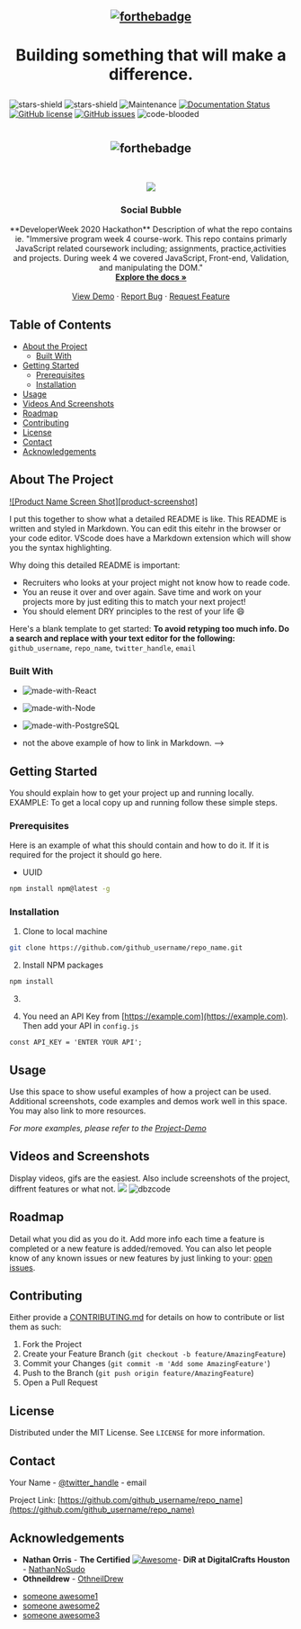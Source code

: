 # <h2 align="center">[![forthebadge](https://forthebadge.com/images/badges/powered-by-coders-sweat.svg)](https://forthebadge.com)  
# <p align="center">**Building something that will make a difference.**

<!--
*** Reuse this template to avoid retyping. Do a search and replace for the following that relate to you:
*** github_username, repo_name, twitter_handle, email
-->

<!-- PROJECT SHIELDS -->
<!--
*** I'm using markdown "reference style" links for readability.
*** Reference links are enclosed in brackets [ ] instead of parentheses ( ).
*** See the bottom of this document for the declaration of the reference variables along with a few blank ones just needing content
*** for contributors-url, forks-url, etc. This is an optional, concise syntax you may use. Your editor may have an extension availabale. VSCode does for sure. You can add badges like ordinary snippets by pressing a few keys.
*** https://www.markdownguide.org/basic-syntax/#reference-style-links
-->



<!-- [![Contributors][contributors-shield]][contributors-url] -->
![stars-shield](http://githubbadges.com/fork.svg?user=luigisiops&repo=social-bubble&background=007ecg&color=75ff33&style=default)
![stars-shield](http://githubbadges.com/star.svg?user=luigisiops&repo=social-bubble&background=007ecg&color=75ff33&style=default)
![Maintenance](https://img.shields.io/badge/Maintained%3F-yes-green.svg)
[![Documentation Status](https://readthedocs.org/projects/ansicolortags/badge/?version=latest)](http://ansicolortags.readthedocs.io/?badge=latest)
[![GitHub license](https://img.shields.io/github/license/Naereen/StrapDown.js.svg)](https://github.com/Naereen/StrapDown.js/blob/master/LICENSE)
[![GitHub issues](https://img.shields.io/github/issues/Naereen/StrapDown.js.svg)](https://GitHub.com/Naereen/StrapDown.js/issues/)
![code-blooded](https://img.shields.io/badge/CodeBlooded-VALID-blue)
# <h2 align="center">![forthebadge](https://forthebadge.com/images/badges/built-with-love.svg)
<!-- [![Issues][issues-shield]][issues-url] -->
<!-- [![MIT License][license-shield]][license-url] -->
<!--[![LinkedIn][linkedin-shield]][linkedin-url] -->



<!-- PROJECT LOGO -->
<br />
<p align="center">
  <a href="https://github.com/luigisiops/social-bubbles">
    <img src="dcICON.png">
  </a>

  <h3 align="center">Social Bubble</h3><!-- YOUR_TITLE-->
    
  <p align="center"><!-- YOUR_SHORT_DESCRIPTION -->
**DeveloperWeek 2020 Hackathon** Description of what the repo contains ie. "Immersive program week 4 course-work. This repo contains primarly JavaScript related coursework  including; assignments, practice,activities and projects.  During week 4 we covered JavaScript, Front-end, Validation, and manipulating the DOM."
    <br />
    <a href="https://github.com/luigisops/social-bubble"><strong>Explore the docs »</strong></a>
    <br />
    <br />
    <a href="https://github.com/luigisops/social-bubble">View Demo</a>
    ·
    <a href="https://github.com/luigisops/social-bubble/issues">Report Bug</a>
    ·
    <a href="https://github.com/luigisops/social-bubble/issues">Request Feature</a>
  </p>
</p>



<!-- TABLE OF CONTENTS -->
## Table of Contents

* [About the Project](#about-the-project)
  * [Built With](#built-with)
* [Getting Started](#getting-started)
  * [Prerequisites](#prerequisites)
  * [Installation](#installation)
* [Usage](#usage)
* [Videos And Screenshots](#videos-and-screenshots)
* [Roadmap](#roadmap)
* [Contributing](#contributing)
* [License](#license)
* [Contact](#contact)
* [Acknowledgements](#acknowledgements)



<!-- ABOUT THE PROJECT -->
## About The Project

[![Product Name Screen Shot][product-screenshot]](https://example.com)

I put this together to show what a detailed README is like. This README is written and styled in Markdown.  You can edit this eitehr in the browser or your code editor. VScode does have a Markdown extension which will show you the syntax highlighting.

Why doing this detailed README is important:
* Recruiters who looks at your project might not know how to reade code.
* You an reuse it over and over again. Save time and work on your projects more by just editing this to match your next project!
* You should element DRY principles to the rest of your life :smile:


Here's a blank template to get started:
**To avoid retyping too much info. Do a search and replace with your text editor for the following:**
`github_username`, `repo_name`, `twitter_handle`, `email`


### Built With
* ![made-with-React](https://img.shields.io/badge/Made%20with-React-1f425f.svg)
* ![made-with-Node](https://img.shields.io/badge/Made%20with-Node-1f425f.svg)
* ![made-with-PostgreSQL](https://img.shields.io/badge/Made%20with-PostgreSQL-1f425f.svg)

* []() not the above example of how to link in Markdown.
-->


<!-- GETTING STARTED -->
## Getting Started
You should explain how to get your project up and running locally. EXAMPLE: To get a local copy up and running follow these simple steps.

### Prerequisites

Here is an example of what this should contain and how to do it. If it is required for the project it should go here.
* UUID
```sh
npm install npm@latest -g
```

### Installation

1. Clone to local machine
```sh
git clone https://github.com/github_username/repo_name.git
```
2. Install NPM packages
```sh
npm install
```
3. 

4. You need an API Key from [https://example.com](https://example.com). Then add your API in `config.js`
```JS
const API_KEY = 'ENTER YOUR API';
```

<!-- USAGE EXAMPLES -->
## Usage

Use this space to show useful examples of how a project can be used. Additional screenshots, code examples and demos work well in this space. You may also link to more resources.

_For more examples, please refer to the [Project-Demo](https://example.com)_

## Videos and Screenshots

Display videos, gifs are the easiest. Also include screenshots of the project, diffrent features or what not.
<img src="https://media.giphy.com/media/WUlplcMpOCEmTGBtBW/giphy.gif"> 
![dbzcode](https://user-images.githubusercontent.com/49554888/96146084-8b1cc300-0ecb-11eb-8025-1cb8b2e734f5.png)


<!-- ROADMAP -->
## Roadmap

Detail what you did as you do it. Add more info each time a feature is completed or a new feature is added/removed. You can also let people know of any known issues or new features by just linking to your:  [open issues](https://github.com/github_username/repo_name/issues). 



<!-- CONTRIBUTING -->
## Contributing

Either provide a [CONTRIBUTING.md](CONTRIBUTING.md) for details on how to contribute or list them as such:

1. Fork the Project
2. Create your Feature Branch (`git checkout -b feature/AmazingFeature`)
3. Commit your Changes (`git commit -m 'Add some AmazingFeature'`)
4. Push to the Branch (`git push origin feature/AmazingFeature`)
5. Open a Pull Request



<!-- LICENSE -->
## License

Distributed under the MIT License. See `LICENSE` for more information.



<!-- CONTACT -->
## Contact

Your Name - [@twitter_handle](https://twitter.com/twitter_handle) - email

Project Link: [https://github.com/github_username/repo_name](https://github.com/github_username/repo_name)



<!-- ACKNOWLEDGEMENTS -->
## Acknowledgements
 
  - **Nathan Orris** - **The Certified** [![Awesome](https://cdn.rawgit.com/sindresorhus/awesome/d7305f38d29fed78fa85652e3a63e154dd8e8829/media/badge.svg)](https://github.com/sindresorhus/awesome)- **DiR at DigitalCrafts Houston** -
    [NathanNoSudo](https://github.com/NathanNoSudo)
 - **Othneildrew**  -
    [OthneilDrew](https://github.com/othneildrew)
* [someone awesome1]()
* [someone awesome2]()
* [someone awesome3]()





<!-- MARKDOWN LINKS & IMAGES -->
<!-- https://www.markdownguide.org/basic-syntax/#reference-style-links -->

<!-- Note: To get the badges at the top here is a few basic examples. Be sure to input your own github username and repo's name as in the example below!  -->
<!-- [contributors-url]: https://github.com/GITHUB-USERNAME/REPO-NAME/graphs/contributors -->

<!--[contributors-shield]: https://img.shields.io/github/contributors/NathanoNosudo/repo.svg?style=flat-square -->
<!-- [contributors-url]: https://github.com/nathannosudo/readme-template-for-projects/graphs/contributors-->
<!-- [swag-check]: https://img.shields.io/badge/swagger--check-VALID-brightgreen -->
<!-- [forks-shield]: (http://githubbadges.com/fork.svg?user=nathannosudo&repo=readme-template-for-projects&background=007ecg&color=75ff33&style=default) -->
<!-- [forks-url]: https://github.com/nathannosudo/readme-template-for-projects/network/members -->
<!-- [stars-shield]: http://githubbadges.com/star.svg?user=nathannosudo&repo=readme-template-for-projects&background=007ecg&color=75ff33&style=defaul -->
<!-- [stars-url]: https://github.com/github_username/repo/stargazers -->
<!-- [issues-shield]: https://img.shields.io/github/issues/github_username/repo.svg?style=flat-square -->
<!-- [issues-url]: https://github.com/github_username/repo/issues -->
<!--[license-shield]: https://img.shields.io/github/license/github_username/repo.svg?style=flat-square -->
<!--[license-url]: https://github.com/github_username/repo/blob/master/LICENSE.txt -->
<!--[linkedin-shield]: https://img.shields.io/badge/-LinkedIn-black.svg?style=flat-square&logo=linkedin&colorB=555 -->
<!--[linkedin-url]: https://linkedin.com/in/nathanorris -->
<!--[product-screenshot]: images/screenshot.png -->

